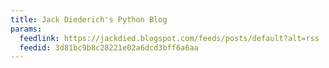 ```yaml
---
title: Jack Diederich's Python Blog
params:
  feedlink: https://jackdied.blogspot.com/feeds/posts/default?alt=rss
  feedid: 3d81bc9b8c28221e02a6dcd3bff6a6aa
---
```


